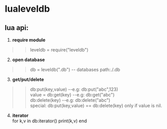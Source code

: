 # lualeveldb

## lua api:

1. **require module**<br/>
>>leveldb = require("leveldb")

2. **open database**<br/>
>>db = leveldb(".db") -- databases path:./.db<br/>

3. **get/put/delete**<br/>
>>db:put(key,value) --e.g: db:put("abc",123)<br/>
>>value = db:get(key) --e.g: db:get("abc")<br/>
>>db:delete(key) --e.g: db:delete("abc")<br/>
>>special: db:put(key,value) == db:delete(key) only if value is nil.<br/>

4. **iterator**<br/>
    for k,v in db:iterator() print(k,v) end<br/>



